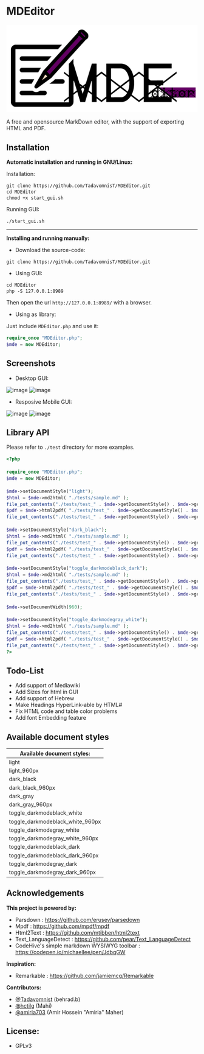 # MDEditor

![MDEditor-Logo](./docs/images/MDEditor_logo.png)

A free and opensource MarkDown editor, with the support of exporting HTML and PDF.

## Installation

**Automatic installation and running in GNU/Linux:**

Installation:
```
git clone https://github.com/TadavomnisT/MDEditor.git
cd MDEditor
chmod +x start_gui.sh
```
Running GUI:
```
./start_gui.sh
```

----------------------------


**Installing and running manually:**

* Download the source-code:
```
git clone https://github.com/TadavomnisT/MDEditor.git
```
* Using GUI:
```
cd MDEditor
php -S 127.0.0.1:8989
```
Then open the url `http://127.0.0.1:8989/` with a browser.
* Using as library:

Just include `MDEditor.php` and use it:
```php
require_once "MDEditor.php";
$mde = new MDEditor;
```

## Screenshots


* Desktop GUI:

![image](https://github.com/TadavomnisT/MDEditor/assets/63199745/fe786b4a-461d-46d1-a6ec-d3ff258ac153)
![image](https://github.com/TadavomnisT/MDEditor/assets/63199745/2a67e6cf-d062-4a66-a9c0-d6e19df40f01)


* Resposive Mobile GUI:

![image](https://github.com/TadavomnisT/MDEditor/assets/63199745/726fcd3c-8d61-4c18-ae08-43854d2939a0)
![image](https://github.com/TadavomnisT/MDEditor/assets/63199745/9cbe101d-4916-4fb1-916c-4655665bb116)


## Library API

Please refer to `./test` directory for more examples.
```php
<?php

require_once "MDEditor.php";
$mde = new MDEditor;

$mde->setDocumentStyle("light");
$html = $mde->md2html( "./tests/sample.md" );
file_put_contents("./tests/test_" . $mde->getDocumentStyle() . $mde->getDocumentWidth() . ".html", $html);
$pdf = $mde->html2pdf( "./tests/test_" . $mde->getDocumentStyle() . $mde->getDocumentWidth() . ".html" );
file_put_contents("./tests/test_" . $mde->getDocumentStyle() . $mde->getDocumentWidth() . ".pdf", $pdf);

$mde->setDocumentStyle("dark_black");
$html = $mde->md2html( "./tests/sample.md" );
file_put_contents("./tests/test_" . $mde->getDocumentStyle() . $mde->getDocumentWidth() . ".html", $html);
$pdf = $mde->html2pdf( "./tests/test_" . $mde->getDocumentStyle() . $mde->getDocumentWidth() . ".html" );
file_put_contents("./tests/test_" . $mde->getDocumentStyle() . $mde->getDocumentWidth() . ".pdf", $pdf);

$mde->setDocumentStyle("toggle_darkmodeblack_dark");
$html = $mde->md2html( "./tests/sample.md" );
file_put_contents("./tests/test_" . $mde->getDocumentStyle() . $mde->getDocumentWidth() . ".html", $html);
$pdf = $mde->html2pdf( "./tests/test_" . $mde->getDocumentStyle() . $mde->getDocumentWidth() . ".html" );
file_put_contents("./tests/test_" . $mde->getDocumentStyle() . $mde->getDocumentWidth() . ".pdf", $pdf);

$mde->setDocumentWidth(960);

$mde->setDocumentStyle("toggle_darkmodegray_white");
$html = $mde->md2html( "./tests/sample.md" );
file_put_contents("./tests/test_" . $mde->getDocumentStyle() . $mde->getDocumentWidth() . ".html", $html);
$pdf = $mde->html2pdf( "./tests/test_" . $mde->getDocumentStyle() . $mde->getDocumentWidth() . ".html" );
file_put_contents("./tests/test_" . $mde->getDocumentStyle() . $mde->getDocumentWidth() . ".pdf", $pdf);
?>
```

## Todo-List
+ Add support of Mediawiki
+ Add Sizes for html in GUI
+ Add support of Hebrew
+ Make Headings HyperLink-able by HTML#
+ Fix HTML code and table color problems
+ Add font Embedding feature


## Available document styles

|Available document styles:|
|--------|
|light|
|light_960px|
|dark_black|
|dark_black_960px|
|dark_gray|
|dark_gray_960px|
|toggle_darkmodeblack_white|
|toggle_darkmodeblack_white_960px|
|toggle_darkmodegray_white|
|toggle_darkmodegray_white_960px|
|toggle_darkmodeblack_dark|
|toggle_darkmodeblack_dark_960px|
|toggle_darkmodegray_dark|
|toggle_darkmodegray_dark_960px|


## Acknowledgements

**This project is powered by:**
* Parsdown : https://github.com/erusev/parsedown
* Mpdf : https://github.com/mpdf/mpdf
* Html2Text : https://github.com/mtibben/html2text
* Text_LanguageDetect : https://github.com/pear/Text_LanguageDetect
* CodeHive's simple markdown WYSIWYG toolbar : https://codepen.io/michaellee/pen/JdbqGW

**Inspiration:**
* Remarkable : https://github.com/jamiemcg/Remarkable
  
**Contributors:**
* [@Tadavomnist](https://github.com/TadavomnisT) (behrad.b)
* [@hctilg](https://github.com/hctilg) (Mahi)
* [@amiria703](https://github.com/amiria703) (Amir Hossein "Amiria" Maher)

## License:

* GPLv3
